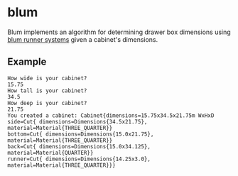# blum

Blum implements an algorithm for determining drawer box dimensions
using [blum runner systems](https://www.blum.com/us/en/products/runnersystems/) given a cabinet's dimensions.

## Example

```
How wide is your cabinet?
15.75
How tall is your cabinet?
34.5
How deep is your cabinet?
21.75
You created a cabinet: Cabinet{dimensions=15.75x34.5x21.75m WxHxD
side=Cut{ dimensions=Dimensions{34.5x21.75}, material=Material{THREE_QUARTER}}
bottom=Cut{ dimensions=Dimensions{15.0x21.75}, material=Material{THREE_QUARTER}}
back=Cut{ dimensions=Dimensions{15.0x34.125}, material=Material{QUARTER}}
runner=Cut{ dimensions=Dimensions{14.25x3.0}, material=Material{THREE_QUARTER}}}
```
